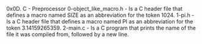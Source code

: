 0x0D. C - Preprocessor
0-object_like_macro.h - Is a C header file that defines a macro named SIZE as an abbreviation for the token 1024.
1-pi.h - Is a C header file that defines a macro named PI as an abbreviation for the token 3.14159265359.
2-main.c - Is a C program that prints the name of the file it was compiled from, followed by a new line.
